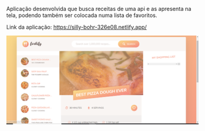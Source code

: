 Aplicação desenvolvida que busca receitas de uma api e as apresenta na tela, podendo também ser colocada numa lista de favoritos.

Link da aplicação: https://silly-bohr-326e08.netlify.app/

<img src="forkify.PNG">